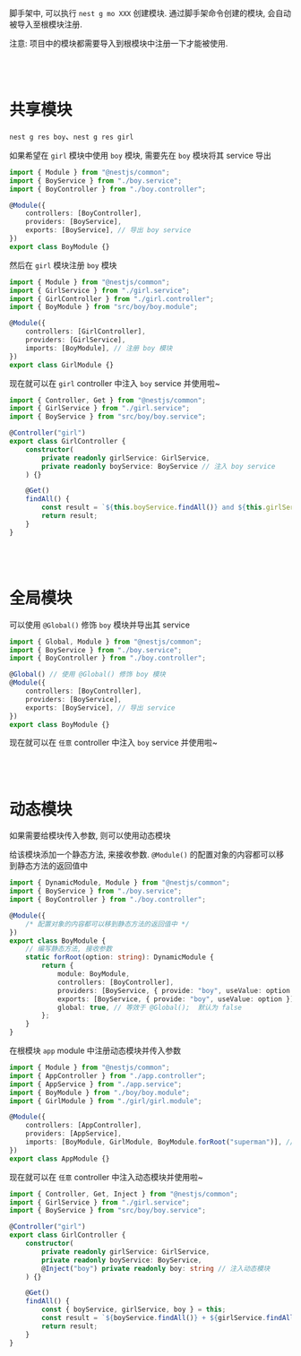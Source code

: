脚手架中, 可以执行 `nest g mo XXX` 创建模块. 通过脚手架命令创建的模块, 会自动被导入至根模块注册.

注意: 项目中的模块都需要导入到根模块中注册一下才能被使用.

<br><br>

# 共享模块

`nest g res boy`、`nest g res girl`

如果希望在 `girl` 模块中使用 `boy` 模块, 需要先在 `boy` 模块将其 service 导出

```typescript
import { Module } from "@nestjs/common";
import { BoyService } from "./boy.service";
import { BoyController } from "./boy.controller";

@Module({
    controllers: [BoyController],
    providers: [BoyService],
    exports: [BoyService], // 导出 boy service
})
export class BoyModule {}
```

然后在 `girl` 模块注册 `boy` 模块

```typescript
import { Module } from "@nestjs/common";
import { GirlService } from "./girl.service";
import { GirlController } from "./girl.controller";
import { BoyModule } from "src/boy/boy.module";

@Module({
    controllers: [GirlController],
    providers: [GirlService],
    imports: [BoyModule], // 注册 boy 模块
})
export class GirlModule {}
```

现在就可以在 `girl` controller 中注入 `boy` service 并使用啦~

```typescript
import { Controller, Get } from "@nestjs/common";
import { GirlService } from "./girl.service";
import { BoyService } from "src/boy/boy.service";

@Controller("girl")
export class GirlController {
    constructor(
        private readonly girlService: GirlService,
        private readonly boyService: BoyService // 注入 boy service
    ) {}

    @Get()
    findAll() {
        const result = `${this.boyService.findAll()} and ${this.girlService.findAll()}`;
        return result;
    }
}
```

<br><br>

# 全局模块

可以使用 `@Global()` 修饰 `boy` 模块并导出其 service

```typescript
import { Global, Module } from "@nestjs/common";
import { BoyService } from "./boy.service";
import { BoyController } from "./boy.controller";

@Global() // 使用 @Global() 修饰 boy 模块
@Module({
    controllers: [BoyController],
    providers: [BoyService],
    exports: [BoyService], // 导出 service
})
export class BoyModule {}
```

现在就可以在 `任意` controller 中注入 `boy` service 并使用啦~

<br><br>

# 动态模块

如果需要给模块传入参数, 则可以使用动态模块

给该模块添加一个静态方法, 来接收参数. `@Module()` 的配置对象的内容都可以移到静态方法的返回值中

```typescript
import { DynamicModule, Module } from "@nestjs/common";
import { BoyService } from "./boy.service";
import { BoyController } from "./boy.controller";

@Module({
    /* 配置对象的内容都可以移到静态方法的返回值中 */
})
export class BoyModule {
    // 编写静态方法, 接收参数
    static forRoot(option: string): DynamicModule {
        return {
            module: BoyModule,
            controllers: [BoyController],
            providers: [BoyService, { provide: "boy", useValue: option }],
            exports: [BoyService, { provide: "boy", useValue: option }],
            global: true, // 等效于 @Global();  默认为 false
        };
    }
}
```

在根模块 `app` module 中注册动态模块并传入参数

```typescript
import { Module } from "@nestjs/common";
import { AppController } from "./app.controller";
import { AppService } from "./app.service";
import { BoyModule } from "./boy/boy.module";
import { GirlModule } from "./girl/girl.module";

@Module({
    controllers: [AppController],
    providers: [AppService],
    imports: [BoyModule, GirlModule, BoyModule.forRoot("superman")], // 注册模块并传入参数
})
export class AppModule {}
```

现在就可以在 `任意` controller 中注入动态模块并使用啦~

```typescript
import { Controller, Get, Inject } from "@nestjs/common";
import { GirlService } from "./girl.service";
import { BoyService } from "src/boy/boy.service";

@Controller("girl")
export class GirlController {
    constructor(
        private readonly girlService: GirlService,
        private readonly boyService: BoyService,
        @Inject("boy") private readonly boy: string // 注入动态模块
    ) {}

    @Get()
    findAll() {
        const { boyService, girlService, boy } = this;
        const result = `${boyService.findAll()} + ${girlService.findAll()} + ${boy}`;
        return result;
    }
}
```

<br><br>
